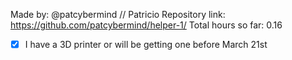 Made by: @patcybermind // Patricio
Repository link: https://github.com/patcybermind/helper-1/
Total hours so far: 0.16

- [x] I have a 3D printer or will be getting one before March 21st
